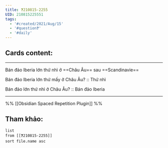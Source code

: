 ```yaml
---
title: ❓210815-2255
UID: 210815225551
tags:
  - '#created/2021/Aug/15'
  - '#question❓'
  - '#daily'
---
```


## Cards content:
---

Bán đảo Iberia lớn thứ nhì ở ==Châu Âu== sau ==Scandinavie==
<!--SR:!2021-08-20,4,270!2021-08-20,4,270-->

Bán đảo Iberia lớn thứ mấy ở Châu Âu? :: Thứ nhì
<!--SR:!2021-08-19,3,250-->

Bán đảo lớn thứ nhì ở Châu Âu? :: Bán đảo Iberia
<!--SR:!2021-08-20,4,270-->

---
%%
[[Obsidian Spaced Repetition Plugin]]
%%

## Tham khảo:
```dataview
list
from [[❓210815-2255]]
sort file.name asc
```